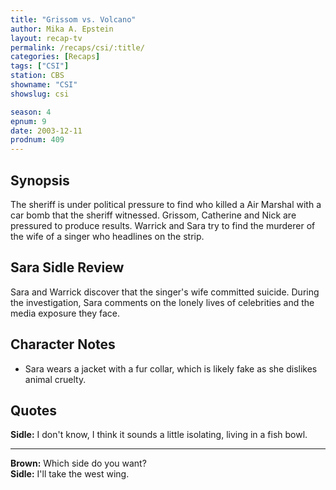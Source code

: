 ```yaml
---
title: "Grissom vs. Volcano"
author: Mika A. Epstein
layout: recap-tv
permalink: /recaps/csi/:title/
categories: [Recaps]
tags: ["CSI"]
station: CBS
showname: "CSI"
showslug: csi

season: 4
epnum: 9
date: 2003-12-11
prodnum: 409  
---
```


## Synopsis

The sheriff is under political pressure to find who killed a Air Marshal with a car bomb that the sheriff witnessed. Grissom, Catherine and Nick are pressured to produce results. Warrick and Sara try to find the murderer of the wife of a singer who headlines on the strip.

## Sara Sidle Review

Sara and Warrick discover that the singer's wife committed suicide. During the investigation, Sara comments on the lonely lives of celebrities and the media exposure they face.

## Character Notes

* Sara wears a jacket with a fur collar, which is likely fake as she dislikes animal cruelty.

## Quotes

**Sidle:** I don't know, I think it sounds a little isolating, living in a fish bowl.  

- - -

**Brown:** Which side do you want?  
**Sidle:** I'll take the west wing.
